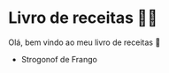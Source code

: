 # Livro de receitas :woman_cook:

Olá, bem vindo ao meu livro de receitas :wave:

- Strogonof de Frango
